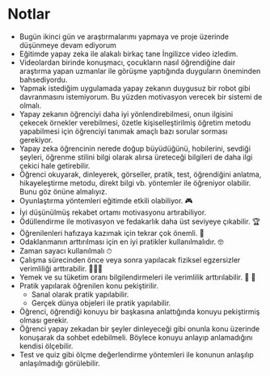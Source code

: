 
# Notlar

- Bugün ikinci gün ve araştırmalarımı yapmaya ve proje üzerinde düşünmeye devam ediyorum
- Eğitimde yapay zeka ile alakalı birkaç tane İngilizce video izledim.
- Videolardan birinde konuşmacı, çocukların nasıl öğrendiğine dair araştırma yapan uzmanlar ile görüşme yaptığında duyguların öneminden bahsediyordu.
- Yapmak istediğim uygulamada yapay zekanın duygusuz bir robot gibi davranmasını istemiyorum. Bu yüzden motivasyon verecek bir sistemi de olmalı.
- Yapay zekanın öğrenciyi daha iyi yönlendirebilmesi, onun ilgisini çekecek örnekler verebilmesi, özetle kişiselleştirilmiş öğretim metodu yapabilmesi için öğrenciyi tanımak amaçlı bazı sorular sorması gerekiyor.
- Yapay zeka öğrencinin nerede doğup büyüdüğünü, hobilerini, sevdiği şeyleri, öğrenme stilini bilgi olarak alırsa üreteceği bilgileri de daha ilgi çekici hale getirebilir.
- Öğrenci okuyarak, dinleyerek, görseller, pratik, test, öğrendiğini anlatma, hikayeleştirme metodu, direkt bilgi vb. yöntemler ile öğreniyor olabilir. Bunu göz önüne almalıyız.
- Oyunlaştırma yöntemleri eğitimde etkili olabiliyor. 🎮
- İyi düşünülmüş rekabet ortamı motivasyonu artırabiliyor.
- Ödüllendirme ile motivasyon ve fedakarlık daha üst seviyeye çıkabilir. 🏆
- Öğrenilenleri hafızaya kazımak için tekrar çok önemli. 🧠
- Odaklanmanın arttırılması için en iyi pratikler kullanılmalıdır. 🤓
- Zaman sayacı kullanılmalı ⏱
- Çalışma sürecinden önce veya sonra yapılacak fiziksel egzersizler verimliliği arttırabilir. 🏋🏻‍♂️
- Yemek ve su tüketim oranı bilgilendirmeleri ile verimlilik arttırılabilir. 🥗 🚰
- Pratik yapılarak öğrenilen konu pekiştirilir.
    - Sanal olarak pratik yapılabilir.
    - Gerçek dünya objeleri ile pratik yapılabilir.
- Öğrenci, öğrendiği konuyu bir başkasına anlattığında konuyu pekiştirmiş olması gerekir.
- Öğrenci yapay zekadan bir şeyler dinleyeceği gibi onunla konu üzerinde konuşarak da sohbet edebilmeli. Böylece konuyu anlayıp anlamadığını kendisi ölçebilir.
- Test ve quiz gibi ölçme değerlendirme yöntemleri ile konunun anlaşılıp anlaşılmadığı görülebilir.


